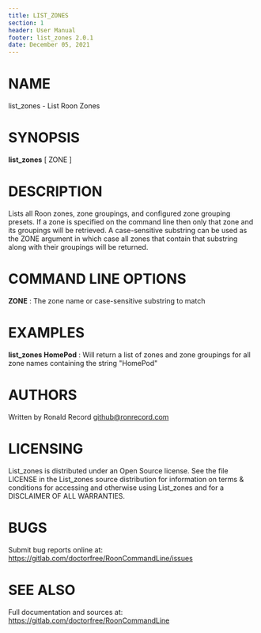 ```yaml
---
title: LIST_ZONES
section: 1
header: User Manual
footer: list_zones 2.0.1
date: December 05, 2021
---
```

# NAME
list_zones - List Roon Zones

# SYNOPSIS
**list_zones** [ ZONE ]

# DESCRIPTION
Lists all Roon zones, zone groupings, and configured zone grouping presets. If a zone is specified on the command line then only that zone and its groupings will be retrieved. A case-sensitive substring can be used as the ZONE argument in which case all zones that contain that substring along with their groupings will be returned.

# COMMAND LINE OPTIONS
**ZONE**
: The zone name or case-sensitive substring to match

# EXAMPLES
**list_zones HomePod**
: Will return a list of zones and zone groupings for all zone names containing the string "HomePod"

# AUTHORS
Written by Ronald Record github@ronrecord.com

# LICENSING
List_zones is distributed under an Open Source license.
See the file LICENSE in the List_zones source distribution
for information on terms &amp; conditions for accessing and
otherwise using List_zones and for a DISCLAIMER OF ALL WARRANTIES.

# BUGS
Submit bug reports online at: https://gitlab.com/doctorfree/RoonCommandLine/issues

# SEE ALSO
Full documentation and sources at: https://gitlab.com/doctorfree/RoonCommandLine

